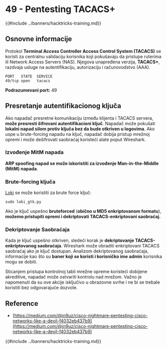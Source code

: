# 49 - Pentesting TACACS+

{{#include ../banners/hacktricks-training.md}}

## Osnovne informacije

Protokol **Terminal Access Controller Access Control System (TACACS)** se koristi za centralnu validaciju korisnika koji pokušavaju da pristupe ruterima ili Network Access Servers (NAS). Njegova unapređena verzija, **TACACS+**, razdvaja usluge na autentifikaciju, autorizaciju i računovodstvo (AAA).
```
PORT   STATE  SERVICE
49/tcp open   tacacs
```
**Podrazumevani port:** 49

## Presretanje autentifikacionog ključa

Ako napadač presretne komunikaciju između klijenta i TACACS servera, **može presresti šifrovani autentifikacioni ključ**. Napadač može pokušati **lokalni napad silom protiv ključa bez da bude otkriven u logovima**. Ako uspe u brute-forcing napadu na ključ, napadač dobija pristup mrežnoj opremi i može dešifrovati saobraćaj koristeći alate poput Wireshark.

### Izvođenje MitM napada

**ARP spoofing napad se može iskoristiti za izvođenje Man-in-the-Middle (MitM) napada**.

### Brute-forcing ključa

[Loki](https://c0decafe.de/svn/codename_loki/trunk/) se može koristiti za brute force ključ:
```
sudo loki_gtk.py
```
Ako je ključ uspešno **bruteforced** (**obično u MD5 enkriptovanom formatu**), **možemo pristupiti opremi i dekriptovati TACACS-enkriptovani saobraćaj.**

### Dekriptovanje Saobraćaja

Kada je ključ uspešno otkriven, sledeći korak je **dekriptovanje TACACS-enkriptovanog saobraćaja**. Wireshark može obraditi enkriptovani TACACS saobraćaj ako je ključ dostupan. Analizom dekriptovanog saobraćaja, informacije kao što su **baner koji se koristi i korisničko ime admin** korisnika mogu se dobiti.

Sticanjem pristupa kontrolnoj tabli mrežne opreme koristeći dobijene akreditive, napadač može ostvariti kontrolu nad mrežom. Važno je napomenuti da su ove akcije isključivo u obrazovne svrhe i ne bi se trebale koristiti bez odgovarajuće dozvole.

## Reference

- [https://medium.com/@in9uz/cisco-nightmare-pentesting-cisco-networks-like-a-devil-f4032eb437b9](https://medium.com/@in9uz/cisco-nightmare-pentesting-cisco-networks-like-a-devil-f4032eb437b9)

{{#include ../banners/hacktricks-training.md}}
